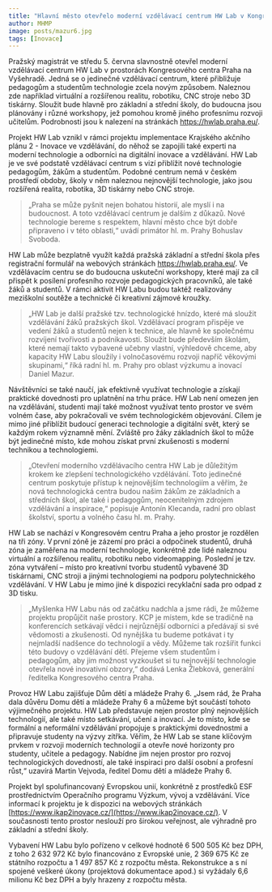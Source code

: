 ```yaml
---
title: "Hlavní město otevřelo moderní vzdělávací centrum HW Lab v Kongresovém centru Praha"
author: MHMP
image: posts/mazur6.jpg
tags: [Inovace]
---
```

 
Pražský magistrát ve středu 5. června slavnostně otevřel moderní vzdělávací centrum HW Lab v prostorách Kongresového centra Praha na Vyšehradě. Jedná se o jedinečné vzdělávací centrum, které přibližuje pedagogům a studentům technologie zcela novým způsobem. Naleznou zde například virtuální a rozšířenou realitu, robotiku, CNC stroje nebo 3D tiskárny. Sloužit bude hlavně pro základní a střední školy, do budoucna jsou plánovány i různé workshopy, jež pomohou kromě jiného profesnímu rozvoji učitelům. Podrobnosti jsou k nalezení na stránkách https://hwlab.praha.eu/.  

Projekt HW Lab vznikl v rámci projektu implementace Krajského akčního plánu 2 - Inovace ve vzdělávání, do něhož se zapojili také experti na moderní technologie a odborníci na digitální inovace a vzdělávání. HW Lab je ve své podstatě vzdělávací centrum s vizí přiblížit nové technologie pedagogům, žákům a studentům. Podobné centrum nemá v českém prostředí obdoby, školy v něm naleznou nejnovější technologie, jako jsou rozšířená realita, robotika, 3D tiskárny nebo CNC stroje. 

> „Praha se může pyšnit nejen bohatou historií, ale myslí i na budoucnost. A toto vzdělávací centrum je dalším z důkazů. Nové technologie bereme s respektem, hlavní město chce být dobře připraveno i v této oblasti,“ uvádí primátor hl. m. Prahy Bohuslav Svoboda.

HW Lab může bezplatně využít každá pražská základní a střední škola přes registrační formulář na webových stránkách https://hwlab.praha.eu/. Ve vzdělávacím centru se do budoucna uskuteční workshopy, které mají za cíl přispět k posílení profesního rozvoje pedagogických pracovníků, ale také žáků a studentů. V rámci aktivit HW Labu budou taktéž realizovány meziškolní soutěže a technické či kreativní zájmové kroužky. 

> „HW Lab je další pražské tzv. technologické hnízdo, které má sloužit vzdělávání žáků pražských škol. Vzdělávací program přispěje ve vedení žáků a studentů nejen k technice, ale hlavně ke společnému rozvíjení tvořivosti a podnikavosti. Sloužit bude především školám, které nemají takto vybavené učebny vlastní, výhledově chceme, aby kapacity HW Labu sloužily i volnočasovému rozvoji napříč věkovými skupinami,“ říká radní hl. m. Prahy pro oblast výzkumu a inovací Daniel Mazur.

Návštěvníci se také naučí, jak efektivně využívat technologie a získají praktické dovednosti pro uplatnění na trhu práce. HW Lab není omezen jen na vzdělávání, studenti mají také možnost využívat tento prostor ve svém volném čase, aby pokračovali ve svém technologickém objevování. Cílem je mimo jiné přiblížit budoucí generaci technologie a digitální svět, který se každým rokem významně mění. Zvláště pro žáky základních škol to může být jedinečné místo, kde mohou získat první zkušenosti s moderní technikou a technologiemi.

> „Otevření moderního vzdělávacího centra HW Lab je důležitým krokem ke zlepšení technologického vzdělávání. Toto jedinečné centrum poskytuje přístup k nejnovějším technologiím a věřím, že nová technologická centra budou našim žákům ze základních a středních škol, ale také i pedagogům, neocenitelným zdrojem vzdělávání a inspirace,“ popisuje Antonín Klecanda, radní pro oblast školství, sportu a volného času hl. m. Prahy.

HW Lab se nachází v Kongresovém centru Praha a jeho prostor je rozdělen na tři zóny. V první zóně je zázemí pro práci a odpočinek studentů, druhá zóna je zaměřena na moderní technologie, konkrétně zde lidé naleznou virtuální a rozšířenou realitu, robotiku nebo videomapping. Poslední je tzv. zóna vytváření – místo pro kreativní tvorbu studentů vybavené 3D tiskárnami, CNC stroji a jinými technologiemi na podporu polytechnického vzdělávání. V HW Labu je mimo jiné k dispozici recyklační sada pro odpad z 3D tisku.

> „Myšlenka HW Labu nás od začátku nadchla a jsme rádi, že můžeme projektu propůjčit naše prostory. KCP je místem, kde se tradičně na konferencích setkávají vědci i nejrůznější odborníci a předávají si své vědomosti a zkušenosti. Od nynějška tu budeme potkávat i ty nejmladší nadšence do technologií a vědy. Můžeme tak rozšířit funkci této budovy o vzdělávání dětí. Přejeme všem studentům i pedagogům, aby jim možnost vyzkoušet si tu nejnovější technologie otevřela nové inovativní obzory,“ dodává Lenka Žlebková, generální ředitelka Kongresového centra Praha. 

Provoz HW Labu zajišťuje Dům dětí a mládeže Prahy 6. „Jsem rád, že Praha dala důvěru Domu dětí a mládeže Prahy 6 a můžeme být součástí tohoto výjimečného projektu. HW Lab představuje nejen prostor plný nejnovějších technologií, ale také místo setkávání, učení a inovací. Je to místo, kde se formální a neformální vzdělávání propojuje s praktickými dovednostmi a připravuje studenty na výzvy zítřka. Věřím, že HW Lab se stane klíčovým prvkem v rozvoji moderních technologií a otevře nové horizonty pro studenty, učitele a pedagogy. Nabídne jim nejen prostor pro rozvoj technologických dovedností, ale také inspiraci pro další osobní a profesní růst,“ uzavírá Martin Vejvoda, ředitel Domu dětí a mládeže Prahy 6. 

Projekt byl spolufinancovaný Evropskou unií, konkrétně z prostředků ESF prostřednictvím Operačního programu Výzkum, vývoj a vzdělávání. Více informací k projektu je k dispozici na webových stránkách [https://www.ikap2inovace.cz/](https://www.ikap2inovace.cz/). V současnosti tento prostor neslouží pro širokou veřejnost, ale výhradně pro základní a střední školy. 

Vybavení HW Labu bylo pořízeno v celkové hodnotě 6 500 505 Kč bez DPH, z toho 2 632 972 Kč bylo financováno z Evropské unie, 2 369 675 Kč ze státního rozpočtu a 1 497 857 Kč z rozpočtu města. Rekonstrukce a s ní spojené veškeré úkony (projektová dokumentace apod.) si vyžádaly 6,6 milionu Kč bez DPH a byly hrazeny z rozpočtu města.
